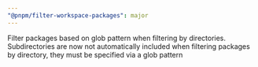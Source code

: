 ```yaml
---
"@pnpm/filter-workspace-packages": major
---
```


Filter packages based on glob pattern when filtering by directories. Subdirectories are now not automatically included when filtering packages by directory, they must be specified via a glob pattern
